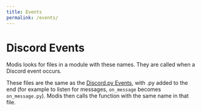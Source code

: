 ```yaml
---
title: Events
permalink: /events/
---
```


# Discord Events
Modis looks for files in a module with these names. They are called when a Discord event occurs.

These files are the same as the [Discord.py Events](https://discordpy.readthedocs.io/en/v0.16.7/api.html#event-reference), with .py added to the end (for example to listen for messages, `on_message` becomes `on_message.py`). Modis then calls the function with the same name in that file.
